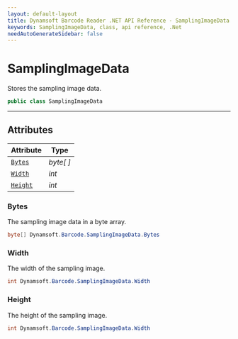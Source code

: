 ```yaml
---
layout: default-layout
title: Dynamsoft Barcode Reader .NET API Reference - SamplingImageData Class
keywords: SamplingImageData, class, api reference, .Net
needAutoGenerateSidebar: false
---
```



# SamplingImageData
Stores the sampling image data.

```C#
public class SamplingImageData
```  
  
---
  

## Attributes
  
| Attribute | Type |
|---------- | ---- |
| [`Bytes`](#bytes) | *byte[ ]* |
| [`Width`](#width) | *int* |
| [`Height`](#height) | *int* |


### Bytes
The sampling image data in a byte array.

```C#
byte[] Dynamsoft.Barcode.SamplingImageData.Bytes
```

### Width
The width of the sampling image.

```C#
int Dynamsoft.Barcode.SamplingImageData.Width
```

### Height
The height of the sampling image.

```C#
int Dynamsoft.Barcode.SamplingImageData.Width
```
